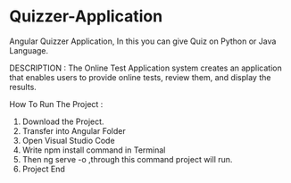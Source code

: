 # Quizzer-Application

Angular Quizzer Application, In this you can give Quiz on Python or Java Language.

DESCRIPTION :
The Online Test Application system creates an application that enables users to provide online tests, review them, and display the results.

How To Run The Project : 

1. Download the Project.
2. Transfer into Angular Folder
3. Open Visual Studio Code
4. Write npm install command in Terminal
5. Then ng serve -o ,through this command project will run.
6. Project End

